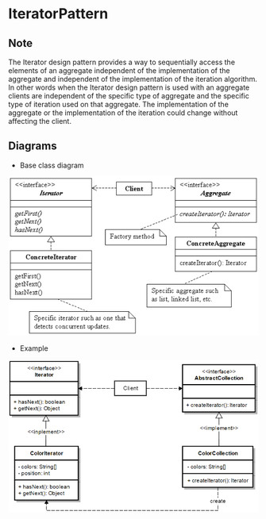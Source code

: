 # IteratorPattern

Note
--------------
The Iterator design pattern provides a way to sequentially access the elements of an aggregate independent of the implementation of the aggregate and independent of the implementation of the iteration algorithm. In other words when the Iterator design pattern is used with an aggregate clients are independent of the specific type of aggregate and the specific type of iteration used on that aggregate. The implementation of the aggregate or the implementation of the iteration could change without affecting the client.

Diagrams
--------------
- Base class diagram

![alt text](https://github.com/vudph/IteratorPattern/blob/master/resources/iterator-class-diagram.gif "Base Diagram")

- Example

![alt text](https://github.com/vudph/IteratorPattern/blob/master/resources/IteratorPattern.png "Class Diagram")
